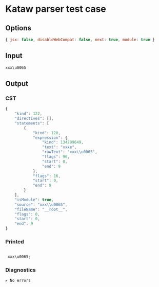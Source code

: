 # Kataw parser test case

## Options

`````js
{ jsx: false, disableWebCompat: false, next: true, module: true }
`````

## Input

`````js
xxx\u0065
`````

## Output

### CST

```javascript
{
    "kind": 122,
    "directives": [],
    "statements": [
        {
            "kind": 120,
            "expression": {
                "kind": 134299649,
                "text": "xxxe",
                "rawText": "xxx\\u0065",
                "flags": 96,
                "start": 0,
                "end": 9
            },
            "flags": 16,
            "start": 0,
            "end": 9
        }
    ],
    "isModule": true,
    "source": "xxx\\u0065",
    "fileName": "__root__",
    "flags": 0,
    "start": 0,
    "end": 9
}
```

### Printed

```javascript

 xxx\u0065; 
```

### Diagnostics

```javascript
✔ No errors
```

